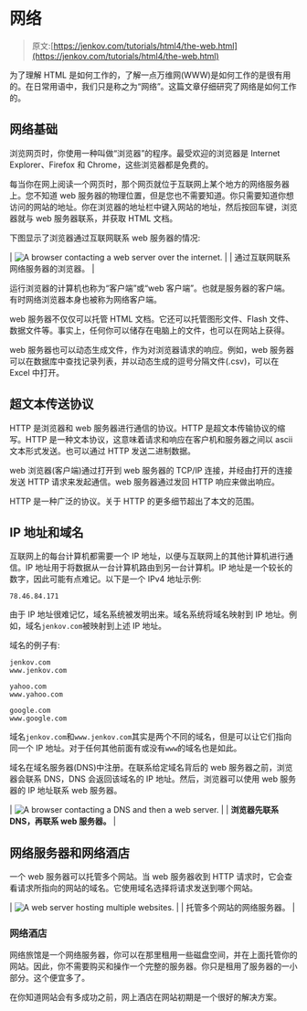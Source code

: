 # 网络

> 原文:[https://jenkov.com/tutorials/html4/the-web.html](https://jenkov.com/tutorials/html4/the-web.html)

为了理解 HTML 是如何工作的，了解一点万维网(WWW)是如何工作的是很有用的。在日常用语中，我们只是称之为“网络”。这篇文章仔细研究了网络是如何工作的。

## 网络基础

浏览网页时，你使用一种叫做“浏览器”的程序。最受欢迎的浏览器是 Internet Explorer、Firefox 和 Chrome，这些浏览器都是免费的。

每当你在网上阅读一个网页时，那个网页就位于互联网上某个地方的网络服务器上。您不知道 web 服务器的物理位置，但是您也不需要知道。你只需要知道你想访问的网站的地址。你在浏览器的地址栏中键入网站的地址，然后按回车键，浏览器就与 web 服务器联系，并获取 HTML 文档。

下图显示了浏览器通过互联网联系 web 服务器的情况:

| ![A browser contacting a web server over the internet.](../Images/69c8aff965531d2d521f7d72861096fd.png) |
| 通过互联网联系网络服务器的浏览器。 |

运行浏览器的计算机也称为“客户端”或“web 客户端”。也就是服务器的客户端。有时网络浏览器本身也被称为网络客户端。

web 服务器不仅仅可以托管 HTML 文档。它还可以托管图形文件、Flash 文件、数据文件等。事实上，任何你可以储存在电脑上的文件，也可以在网站上获得。

web 服务器也可以动态生成文件，作为对浏览器请求的响应。例如，web 服务器可以在数据库中查找记录列表，并以动态生成的逗号分隔文件(.csv)，可以在 Excel 中打开。

## 超文本传送协议

HTTP 是浏览器和 web 服务器进行通信的协议。HTTP 是超文本传输协议的缩写。HTTP 是一种文本协议，这意味着请求和响应在客户机和服务器之间以 ascii 文本形式发送。也可以通过 HTTP 发送二进制数据。

web 浏览器(客户端)通过打开到 web 服务器的 TCP/IP 连接，并经由打开的连接发送 HTTP 请求来发起通信。web 服务器通过发回 HTTP 响应来做出响应。

HTTP 是一种广泛的协议。关于 HTTP 的更多细节超出了本文的范围。

## IP 地址和域名

互联网上的每台计算机都需要一个 IP 地址，以便与互联网上的其他计算机进行通信。IP 地址用于将数据从一台计算机路由到另一台计算机。IP 地址是一个较长的数字，因此可能有点难记。以下是一个 IPv4 地址示例:

```
78.46.84.171

```

由于 IP 地址很难记忆，域名系统被发明出来。域名系统将域名映射到 IP 地址。例如，域名`jenkov.com`被映射到上述 IP 地址。

域名的例子有:

```
jenkov.com
www.jenkov.com

yahoo.com
www.yahoo.com

google.com
www.google.com

```

域名`jenkov.com`和`www.jenkov.com`其实是两个不同的域名，但是可以让它们指向同一个 IP 地址。对于任何其他前面有或没有`www`的域名也是如此。

域名在域名服务器(DNS)中注册。在联系给定域名背后的 web 服务器之前，浏览器会联系 DNS，DNS 会返回该域名的 IP 地址。然后，浏览器可以使用 web 服务器的 IP 地址联系 web 服务器。

| ![A browser contacting a DNS and then a web server.](../Images/a6049f1dbe09b724a7c22579fb5c3a4d.png) |
| **浏览器先联系 DNS，再联系 web 服务器。** |

## 网络服务器和网络酒店

一个 web 服务器可以托管多个网站。当 web 服务器收到 HTTP 请求时，它会查看请求所指向的网站的域名。它使用域名选择将请求发送到哪个网站。

| ![A web server hosting multiple websites.](../Images/e48ef4c918b120392ad13ae8b5d3330a.png) |
| 托管多个网站的网络服务器。 |

### 网络酒店

网络旅馆是一个网络服务器，你可以在那里租用一些磁盘空间，并在上面托管你的网站。因此，你不需要购买和操作一个完整的服务器。你只是租用了服务器的一小部分。这个便宜多了。

在你知道网站会有多成功之前，网上酒店在网站初期是一个很好的解决方案。